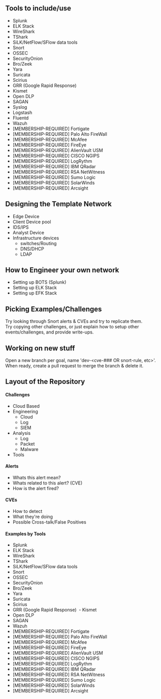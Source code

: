 ## Tools to include/use
* Splunk
* ELK Stack
* WireShark
* TShark
* SiLK/NetFlow/SFlow data tools
* Snort
* OSSEC
* SecurityOnion
* Bro/Zeek
* Yara
* Suricata
* Scirius
* GRR (Google Rapid Response)
* Kismet
* Open DLP
* SAGAN
* Syslog
* Logstash
* Fluentd
* Wazuh
* \[MEMBERSHIP-REQUIRED\] Fortigate
* \[MEMBERSHIP-REQUIRED\] Palo Alto FireWall
* \[MEMBERSHIP-REQUIRED\] McAfee
* \[MEMBERSHIP-REQUIRED\] FireEye
* \[MEMBERSHIP-REQUIRED\] AlienVault USM
* \[MEMBERSHIP-REQUIRED\] CISCO NGIPS
* \[MEMBERSHIP-REQUIRED\] LogRythm
* \[MEMBERSHIP-REQUIRED\] IBM QRadar
* \[MEMBERSHIP-REQUIRED\] RSA NetWitness
* \[MEMBERSHIP-REQUIRED\] Sumo Logic
* \[MEMBERSHIP-REQUIRED\] SolarWinds
* \[MEMBERSHIP-REQUIRED\] Arcsight

## Designing the Template Network
* Edge Device
* Client Device pool
* IDS/IPS
* Analyst Device
* Infrastructure devices
  * switches/Routing
  * DNS/DHCP
  * LDAP

## How to Engineer your own network
* Setting up BOTS (Splunk)
* Setting up ELK Stack
* Setting up EFK Stack

## Picking Examples/Challenges
Try looking through Snort alerts & CVEs and try to replicate them.  
Try copying other challenges, or just explain how to setup other events/challenges, and provide write-ups.  

## Working on new stuff
Open a new branch per goal, name 'dev-<cve-### OR snort-rule, etc>'.  
When ready, create a pull request to merge the branch & delete it.  


## Layout of the Repository

#### Challenges
  - Cloud Based
  - Engineering
    - Cloud
    - Log
    - SIEM
  - Analysis
    - Log
    - Packet
    - Malware
  - Tools

#### Alerts
  - Whats this alert mean?
  - Whats related to this alert? (CVE)
  - How is the alert fired?

#### CVEs
  - How to detect
  - What they're doing
  - Possible Cross-talk/False Positives

#### Examples by Tools
  - Splunk
  - ELK Stack
  - WireShark
  - TShark
  - SiLK/NetFlow/SFlow data tools
  - Snort
  - OSSEC
  - SecurityOnion
  - Bro/Zeek
  - Yara
  - Suricata
  - Scirius
  - GRR (Google Rapid Response)
  - Kismet
  - Open DLP
  - SAGAN
  - Wazuh
  - \[MEMBERSHIP-REQUIRED\] Fortigate
  - \[MEMBERSHIP-REQUIRED\] Palo Alto FireWall
  - \[MEMBERSHIP-REQUIRED\] McAfee
  - \[MEMBERSHIP-REQUIRED\] FireEye
  - \[MEMBERSHIP-REQUIRED\] AlienVault USM
  - \[MEMBERSHIP-REQUIRED\] CISCO NGIPS
  - \[MEMBERSHIP-REQUIRED\] LogRythm
  - \[MEMBERSHIP-REQUIRED\] IBM QRadar
  - \[MEMBERSHIP-REQUIRED\] RSA NetWitness
  - \[MEMBERSHIP-REQUIRED\] Sumo Logic
  - \[MEMBERSHIP-REQUIRED\] SolarWinds
  - \[MEMBERSHIP-REQUIRED\] Arcsight
